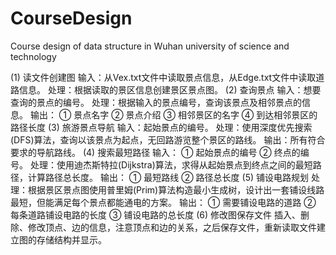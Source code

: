 # CourseDesign
Course design of  data structure in Wuhan university of science and technology

(1) 读文件创建图
	输入：从Vex.txt文件中读取景点信息，从Edge.txt文件中读取道路信息。
	处理：根据读取的景区信息创建景区景点图。
(2) 查询景点
	输入：想要查询的景点的编号。
	处理：根据输入的景点编号，查询该景点及相邻景点的信息。
	输出：
		① 景点名字
		② 景点介绍
		③ 相邻景区的名字
		④ 到达相邻景区的路径长度
(3) 旅游景点导航
	输入：起始景点的编号。
	处理：使用深度优先搜索(DFS)算法，查询以该景点为起点，无回路游览整个景区的路线。
	输出：所有符合要求的导航路线。
(4) 搜索最短路径
	输入：
		① 起始景点的编号
		② 终点的编号。
	处理：使用迪杰斯特拉(Dijkstra)算法，求得从起始景点到终点之间的最短路径，计算路径总长度。
	输出：
		① 最短路线
		② 路径总长度
(5) 铺设电路规划
	处理：根据景区景点图使用普里姆(Prim)算法构造最小生成树，设计出一套铺设线路最短，但能满足每个景点都能通电的方案。
	输出：
		① 需要铺设电路的道路
		② 每条道路铺设电路的长度
		③ 铺设电路的总长度
(6) 修改图保存文件
	插入、删除、修改顶点、边的信息，注意顶点和边的关系，之后保存文件，重新读取文件建立图的存储结构并显示。
